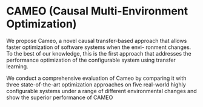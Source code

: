 # CAMEO (Causal Multi-Environment Optimization)

We propose Cameo, a novel causal transfer-based approach that
allows faster optimization of software systems when the envi-
ronment changes. To the best of our knowledge, this is the first
approach that addresses the performance optimization of the
configurable system using transfer learning.

We conduct a comprehensive evaluation of Cameo by comparing
it with three state-of-the-art optimization approaches on five
real-world highly configurable systems under a range of different
environmental changes and show the superior performance of CAMEO
